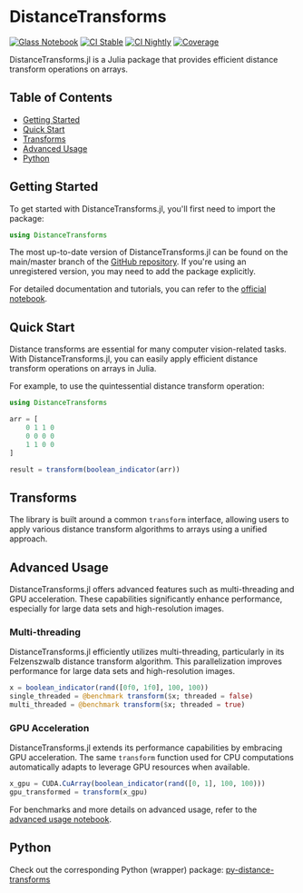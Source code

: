 # DistanceTransforms

[![Glass Notebook](https://img.shields.io/badge/Docs-Glass%20Notebook-aquamarine.svg)](https://glassnotebook.io/r/DxnIPJnIqpEqiQnJgqiBP/index.jl)
[![CI Stable](https://github.com/Dale-Black/DistanceTransforms.jl/actions/workflows/CI.yml/badge.svg?branch=master)](https://github.com/Dale-Black/DistanceTransforms.jl/actions/workflows/CI.yml)
[![CI Nightly](https://github.com/Dale-Black/DistanceTransforms.jl/actions/workflows/Nightly.yml/badge.svg?branch=master)](https://github.com/Dale-Black/DistanceTransforms.jl/actions/workflows/Nightly.yml)
[![Coverage](https://codecov.io/gh/Dale-Black/DistanceTransforms.jl/branch/master/graph/badge.svg)](https://codecov.io/gh/Dale-Black/DistanceTransforms.jl)

DistanceTransforms.jl is a Julia package that provides efficient distance transform operations on arrays.

## Table of Contents

- [Getting Started](#getting-started)
- [Quick Start](#quick-start)
- [Transforms](#transforms)
- [Advanced Usage](#advanced-usage)
- [Python](#python)

## Getting Started

To get started with DistanceTransforms.jl, you'll first need to import the package:

```julia
using DistanceTransforms
```

The most up-to-date version of DistanceTransforms.jl can be found on the main/master branch of the [GitHub repository](https://github.com/Dale-Black/DistanceTransforms.jl). If you're using an unregistered version, you may need to add the package explicitly.

For detailed documentation and tutorials, you can refer to the [official notebook](https://glassnotebook.io/r/DxnIPJnIqpEqiQnJgqiBP/index.jl).

## Quick Start

Distance transforms are essential for many computer vision-related tasks. With DistanceTransforms.jl, you can easily apply efficient distance transform operations on arrays in Julia.

For example, to use the quintessential distance transform operation:

```julia
using DistanceTransforms

arr = [
    0 1 1 0
    0 0 0 0
    1 1 0 0
]

result = transform(boolean_indicator(arr))
```

## Transforms

The library is built around a common `transform` interface, allowing users to apply various distance transform algorithms to arrays using a unified approach.

## Advanced Usage

DistanceTransforms.jl offers advanced features such as multi-threading and GPU acceleration. These capabilities significantly enhance performance, especially for large data sets and high-resolution images.

### Multi-threading

DistanceTransforms.jl efficiently utilizes multi-threading, particularly in its Felzenszwalb distance transform algorithm. This parallelization improves performance for large data sets and high-resolution images.

```julia
x = boolean_indicator(rand([0f0, 1f0], 100, 100))
single_threaded = @benchmark transform($x; threaded = false)
multi_threaded = @benchmark transform($x; threaded = true)
```

### GPU Acceleration

DistanceTransforms.jl extends its performance capabilities by embracing GPU acceleration. The same `transform` function used for CPU computations automatically adapts to leverage GPU resources when available.

```julia
x_gpu = CUDA.CuArray(boolean_indicator(rand([0, 1], 100, 100)))
gpu_transformed = transform(x_gpu)
```

For benchmarks and more details on advanced usage, refer to the [advanced usage notebook](https://glassnotebook.io/r/DxnIPJnIqpEqiQnJgqiBP/index.jl).

## Python

Check out the corresponding Python (wrapper) package: [py-distance-transforms](https://github.com/MolloiLab/py-distance-transforms)
